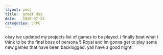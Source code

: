 ```yaml
---
layout: post
title:	great day
date:   2020-07-25
categories: JRPG
---
```

okay ive updated my projects list of games to be played. i finally beat what i think to be the final boss of persona 5 Royal
and im gonna get to play some new games that have been backlogged. yall have a good night!
